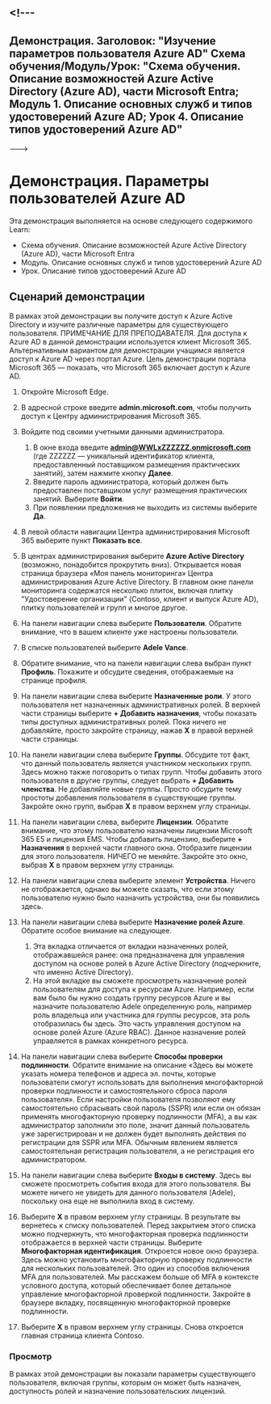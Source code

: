 <a name="---"></a><!---
---
Демонстрация. Заголовок: "Изучение параметров пользователя Azure AD" Схема обучения/Модуль/Урок: "Схема обучения. Описание возможностей Azure Active Directory (Azure AD), части Microsoft Entra; Модуль 1. Описание основных служб и типов удостоверений Azure AD; Урок 4. Описание типов удостоверений Azure AD"
---
--->

# <a name="demo-azure-ad-user-settings"></a>Демонстрация. Параметры пользователей Azure AD

Эта демонстрация выполняется на основе следующего содержимого Learn:

- Схема обучения. Описание возможностей Azure Active Directory (Azure AD), части Microsoft Entra
- Модуль. Описание основных служб и типов удостоверений Azure AD
- Урок. Описание типов удостоверений Azure AD

## <a name="demo-scenario"></a>Сценарий демонстрации

В рамках этой демонстрации вы получите доступ к Azure Active Directory и изучите различные параметры для существующего пользователя.  ПРИМЕЧАНИЕ ДЛЯ ПРЕПОДАВАТЕЛЯ.  Для доступа к Azure AD в данной демонстрации используется клиент Microsoft 365. Альтернативным вариантом для демонстрации учащимся является доступ к Azure AD через портал Azure. Цель демонстрации портала Microsoft 365 — показать, что Microsoft 365 включает доступ к Azure AD.

1. Откройте Microsoft Edge.

1. В адресной строке введите **admin.microsoft.com**, чтобы получить доступ к Центру администрирования Microsoft 365.

1. Войдите под своими учетными данными администратора.
    1. В окне входа введите **admin@WWLxZZZZZZ.onmicrosoft.com** (где ZZZZZZ — уникальный идентификатор клиента, предоставленный поставщиком размещения практических занятий), затем нажмите кнопку **Далее**.
    1. Введите пароль администратора, который должен быть предоставлен поставщиком услуг размещения практических занятий. Выберите **Войти**.
    1. При появлении предложения не выходить из системы выберите **Да**.

1. В левой области навигации Центра администрирования Microsoft 365 выберите пункт **Показать все**.

1. В центрах администрирования выберите **Azure Active Directory** (возможно, понадобится прокрутить вниз).  Открывается новая страница браузера «Моя панель мониторинга» Центра администрирования Azure Active Directory. В главном окне панели мониторинга содержатся несколько плиток, включая плитку "Удостоверение организации" (Contoso, клиент и выпуск Azure AD), плитку пользователей и групп и многое другое.

1. На панели навигации слева выберите **Пользователи**. Обратите внимание, что в вашем клиенте уже настроены пользователи.

1. В списке пользователей выберите **Adele Vance**.

1. Обратите внимание, что на панели навигации слева выбран пункт **Профиль**.  Покажите и обсудите сведения, отображаемые на странице профиля.

1. На панели навигации слева выберите **Назначенные роли**.  У этого пользователя нет назначенных административных ролей.  В верхней части страницы выберите **+ Добавить назначения**, чтобы показать типы доступных административных ролей.  Пока ничего не добавляйте, просто закройте страницу, нажав **X** в правой верхней части страницы.

1. На панели навигации слева выберите **Группы**.  Обсудите тот факт, что данный пользователь является участником нескольких групп.  Здесь можно также поговорить о типах групп.  Чтобы добавить этого пользователя в другие группы, следует выбрать **+ Добавить членства**.  Не добавляйте новые группы. Просто обсудите тему простоты добавления пользователя в существующие группы. Закройте окно групп, выбрав **X** в правом верхнем углу страницы.

1. На панели навигации слева, выберите **Лицензии**. Обратите внимание, что этому пользователю назначены лицензии Microsoft 365 E5 и лицензия EMS.  Чтобы добавить лицензию, выберите **+ Назначения** в верхней части главного окна.  Отобразите лицензии для этого пользователя. НИЧЕГО не меняйте.  Закройте это окно, выбрав **X** в правом верхнем углу страницы.

1. На панели навигации слева выберите элемент **Устройства**.  Ничего не отображается, однако вы можете сказать, что если этому пользователю нужно было назначить устройства, они бы появились здесь.

1. На панели навигации слева выберите **Назначение ролей Azure**.  Обратите особое внимание на следующее.
    1. Эта вкладка отличается от вкладки назначенных ролей, отображавшейся ранее: она предназначена для управления доступом на основе ролей в Azure Active Directory (подчеркните, что именно Active Directory).
    1. На этой вкладке вы сможете просмотреть назначение ролей пользователям для доступа к ресурсам Azure. Например, если вам было бы нужно создать группу ресурсов Azure и вы назначите пользователю Adele определенную роль, например роль владельца или участника для группы ресурсов, эта роль отобразилась бы здесь. Это часть управления доступом на основе ролей Azure (Azure RBAC). Данное назначение ролей управляется в рамках конкретного ресурса.

1. На панели навигации слева выберите **Способы проверки подлинности**.  Обратите внимание на описание «Здесь вы можете указать номера телефонов и адреса эл. почты, которые пользователи смогут использовать для выполнения многофакторной проверки подлинности и самостоятельного сброса пароля пользователя». Если настройки пользователя позволяют ему самостоятельно сбрасывать свой пароль (SSPR) или если он обязан применять многофакторную проверку подлинности (MFA), а вы как администратор заполнили это поле, значит данный пользователь уже зарегистрирован и не должен будет выполнять действия по регистрации для SSPR или MFA.  Обычным явлением является самостоятельная регистрация пользователя, а не регистрация его администратором.

1. На панели навигации слева выберите **Входы в систему**.  Здесь вы сможете просмотреть события входа для этого пользователя.  Вы можете ничего не увидеть для данного пользователя (Adele), поскольку она еще не выполнила вход в систему.

1. Выберите **X** в правом верхнем углу страницы. В результате вы вернетесь к списку пользователей.  Перед закрытием этого списка можно подчеркнуть, что многофакторная проверка подлинности отображается в верхней части страницы.  Выберите **Многофакторная идентификация**.  Откроется новое окно браузера.  Здесь можно установить многофакторную проверку подлинности для нескольких пользователей.  Это один из способов включения MFA для пользователей.  Мы расскажем больше об MFA в контексте условного доступа, который обеспечивает более детальное управление многофакторной проверкой подлинности.  Закройте в браузере вкладку, посвященную многофакторной проверке подлинности.

1. Выберите **X** в правом верхнем углу страницы. Снова откроется главная страница клиента Contoso.

### <a name="review"></a>Просмотр

В рамках этой демонстрации вы показали параметры существующего пользователя, включая группы, которым он может быть назначен, доступность ролей и назначение пользовательских лицензий.
